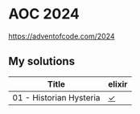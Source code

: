 # AOC 2024

https://adventofcode.com/2024


## My solutions

| Title                                | elixir    |
| -                                    | -         |
| 01 - Historian Hysteria              | [✓][01ex] |



[01ex]: elixir/day1.livemd
